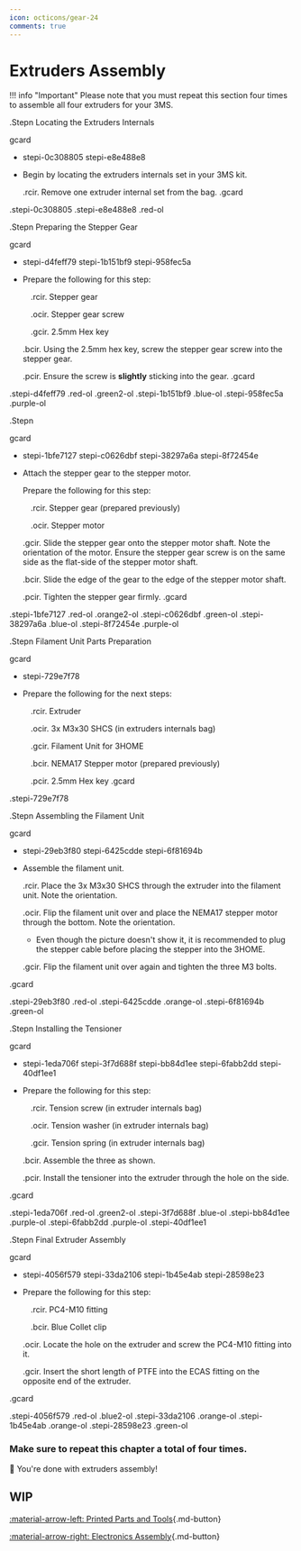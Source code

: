 ```yaml
---
icon: octicons/gear-24
comments: true
---
```


<link rel="stylesheet" href="../../../assets/css/kits.css">

# Extruders Assembly

!!! info "Important"
    Please note that you must repeat this section four times to assemble all four extruders for your 3MS.

.Stepn Locating the Extruders Internals

gcard
- stepi-0c308805
    stepi-e8e488e8

- Begin by locating the extruders internals set in your 3MS kit.
    
    .rcir. Remove one extruder internal set from the bag.
.gcard

.stepi-0c308805
.stepi-e8e488e8 .red-ol

.Stepn Preparing the Stepper Gear

gcard
- stepi-d4feff79
    stepi-1b151bf9
    stepi-958fec5a

- Prepare the following for this step:

    &emsp;.rcir. Stepper gear 
    
    &emsp;.ocir. Stepper gear screw

    &emsp;.gcir. 2.5mm Hex key

    .bcir. Using the 2.5mm hex key, screw the stepper gear screw into the stepper gear.

    .pcir. Ensure the screw is **slightly** sticking into the gear.
.gcard

.stepi-d4feff79 .red-ol .green2-ol
.stepi-1b151bf9 .blue-ol
.stepi-958fec5a .purple-ol

.Stepn

gcard
- stepi-1bfe7127
    stepi-c0626dbf
    stepi-38297a6a
    stepi-8f72454e

- Attach the stepper gear to the stepper motor.

    Prepare the following for this step:

    &emsp;.rcir. Stepper gear (prepared previously)

    &emsp;.ocir. Stepper motor

    .gcir. Slide the stepper gear onto the stepper motor shaft. Note the orientation of the motor. Ensure the stepper gear screw is on the same side as the flat-side of the stepper motor shaft.

    .bcir. Slide the edge of the gear to the edge of the stepper motor shaft.

    .pcir. Tighten the stepper gear firmly.
.gcard

.stepi-1bfe7127 .red-ol .orange2-ol
.stepi-c0626dbf .green-ol
.stepi-38297a6a .blue-ol
.stepi-8f72454e .purple-ol

.Stepn Filament Unit Parts Preparation

gcard
- stepi-729e7f78

- Prepare the following for the next steps:

    &emsp;.rcir. Extruder

    &emsp;.ocir. 3x M3x30 SHCS (in extruders internals bag)

    &emsp;.gcir. Filament Unit for 3HOME

    &emsp;.bcir. NEMA17 Stepper motor (prepared previously)

    &emsp;.pcir. 2.5mm Hex key
.gcard

.stepi-729e7f78

.Stepn Assembling the Filament Unit

gcard
- stepi-29eb3f80
    stepi-6425cdde
    stepi-6f81694b

- Assemble the filament unit.

    .rcir. Place the 3x M3x30 SHCS through the extruder into the filament unit. Note the orientation.

    .ocir. Flip the filament unit over and place the NEMA17 stepper motor through the bottom. Note the orientation.

    - Even though the picture doesn't show it, it is recommended to plug the stepper cable before placing the stepper into the 3HOME.

    .gcir. Flip the filament unit over again and tighten the three M3 bolts.

.gcard

.stepi-29eb3f80 .red-ol
.stepi-6425cdde .orange-ol
.stepi-6f81694b .green-ol

.Stepn Installing the Tensioner

gcard
- stepi-1eda706f
    stepi-3f7d688f
    stepi-bb84d1ee
    stepi-6fabb2dd
    stepi-40df1ee1

- Prepare the following for this step:

    &emsp;.rcir. Tension screw (in extruder internals bag)

    &emsp;.ocir. Tension washer (in extruder internals bag)

    &emsp;.gcir. Tension spring (in extruder internals bag)

    .bcir. Assemble the three as shown.

    .pcir. Install the tensioner into the extruder through the hole on the side.

.gcard

.stepi-1eda706f .red-ol .green2-ol
.stepi-3f7d688f .blue-ol
.stepi-bb84d1ee .purple-ol
.stepi-6fabb2dd .purple-ol
.stepi-40df1ee1

.Stepn Final Extruder Assembly

gcard
- stepi-4056f579
    stepi-33da2106
    stepi-1b45e4ab
    stepi-28598e23

- Prepare the following for this step:
    
    &emsp;.rcir. PC4-M10 fitting

    &emsp;.bcir. Blue Collet clip

    .ocir. Locate the hole on the extruder and screw the PC4-M10 fitting into it.

    .gcir. Insert the short length of PTFE into the ECAS fitting on the opposite end of the extruder.

.gcard

.stepi-4056f579 .red-ol .blue2-ol
.stepi-33da2106 .orange-ol
.stepi-1b45e4ab .orange-ol
.stepi-28598e23 .green-ol

### **Make sure to repeat this chapter a total of four times.**

:tada: You're done with extruders assembly!

## WIP

[:material-arrow-left: Printed Parts and Tools](printed-parts-and-tools.md){.md-button}

[:material-arrow-right: Electronics Assembly](electronic-assembly.md){.md-button}
